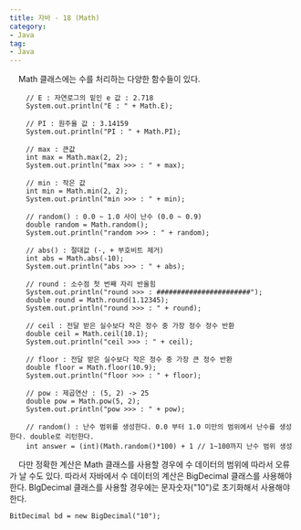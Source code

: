 ```yaml
---
title: 자바 - 18 (Math)
category:
- Java
tag:
- Java
---
```


&nbsp;&nbsp;&nbsp;&nbsp;Math 클래스에는 수를 처리하는 다양한 함수들이 있다.

		// E : 자연로그의 밑인 e 값 : 2.718
		System.out.println("E : " + Math.E);
		
		// PI : 원주율 값 : 3.14159
		System.out.println("PI : " + Math.PI);
		
		// max : 큰값
		int max = Math.max(2, 2);
		System.out.println("max >>> : " + max);
		
		// min : 작은 값
		int min = Math.min(2, 2);
		System.out.println("min >>> : " + min);
		
		// random() : 0.0 ~ 1.0 사이 난수 (0.0 ~ 0.9)
		double random = Math.random();
		System.out.println("random >>> : " + random);
		
		// abs() : 절대값 (-, + 부호비트 제거)
		int abs = Math.abs(-10);
		System.out.println("abs >>> : " + abs);
		
		// round : 소수점 첫 번째 자리 반올힘
		System.out.println("round >>> : #######################");		
		double round = Math.round(1.12345);
		System.out.println("round >>> : " + round);
		
		// ceil : 전달 받은 실수보다 작은 정수 중 가장 정수 정수 반환
		double ceil = Math.ceil(10.1);
		System.out.println("ceil >>> : " + ceil);
		
		// floor : 전달 받은 실수보다 작은 정수 중 가장 큰 정수 반환
		double floor = Math.floor(10.9);
		System.out.println("floor >>> : " + floor);
		
		// pow : 제곱연산 : (5, 2) -> 25
		double pow = Math.pow(5, 2);
		System.out.println("pow >>> : " + pow);

		// random() : 난수 범위를 생성한다. 0.0 부터 1.0 미만의 범위에서 난수를 생성한다. double로 리턴한다.
		int answer = (int)(Math.random()*100) + 1 // 1~100까지 난수 범위 생성

&nbsp;&nbsp;&nbsp;&nbsp;다만 정확한 계산은 Math 클래스를 사용할 경우에 수 데이터의 범위에 따라서 오류가 날 수도 있다. 따라서 자바에서 수 데이터의 계산은 BigDecimal 클래스를 사용해야 한다. BIgDecimal 클래스를 사용할 경우에는 문자숫자("10")로 초기화해서 사용해야 한다.

	BitDecimal bd = new BigDecimal("10");